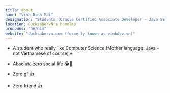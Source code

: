 ```yaml
---
title: about
name: "Vinh Dinh Mai"
designation: "Students (Oracle Certified Associate Developer - Java SE 8)"
location: DucksaberVN's homelab
pronouns: "he/him"
website: "ducksabervn.com (formerly known as vinhdev.vn)"
---
```


- A student who really like Computer Science (Mother language: Java - not Vietnamese of course) 💀<p>
- Absolute zero social life 😭🙏<p>
- Zero gf 👍<p>
- Zero friend 👍<p>